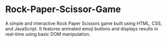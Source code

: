 # Rock-Paper-Scissor-Game
A simple and interactive Rock Paper Scissors game built using HTML, CSS, and JavaScript. It features animated emoji buttons and displays results in real-time using basic DOM manipulation.
